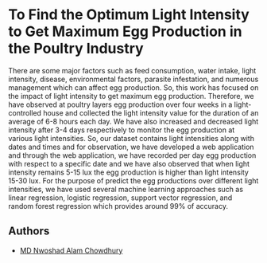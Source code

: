 
# To Find the Optimum Light Intensity to Get Maximum Egg Production in the Poultry Industry

There are some major factors such as feed consumption, water intake, light intensity, disease, environmental factors, parasite infestation, and numerous management which can affect egg production. So, this work has focused on the impact of light intensity to get maximum egg production. Therefore, we have observed at poultry layers egg production over four weeks in a light-controlled house and collected the light intensity value for the duration of an average of 6-8 hours each day. We have also increased and decreased light intensity after 3-4 days respectively to monitor the egg production at various light intensities. So, our dataset contains light intensities along with dates and times and for observation, we have developed a web application and through the web application, we have recorded per day egg production with respect to a specific date and we have also observed that when light intensity remains 5-15 lux the egg production is higher than light intensity 15-30 lux. For the purpose of predict the egg productions over different light intensities, we have used several machine learning approaches such as linear regression, logistic regression, support vector regression, and random forest regression which provides around 99% of accuracy.


## Authors

- [MD Nwoshad Alam Chowdhury](https://www.github.com/nwoshadalve)
